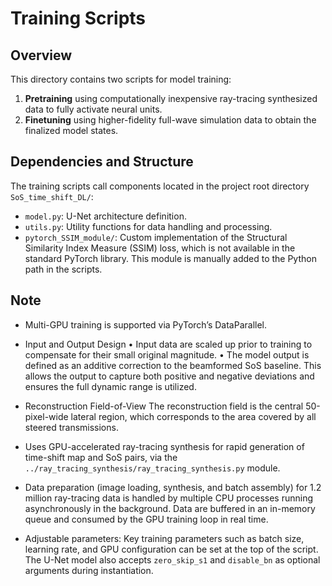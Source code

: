 # Training Scripts

## Overview

This directory contains two scripts for model training:

1. **Pretraining** using computationally inexpensive ray-tracing synthesized data to fully activate neural units.  
2. **Finetuning** using higher-fidelity full-wave simulation data to obtain the finalized model states.

## Dependencies and Structure

The training scripts call components located in the project root directory `SoS_time_shift_DL/`:

- `model.py`: U-Net architecture definition.  
- `utils.py`: Utility functions for data handling and processing.  
- `pytorch_SSIM_module/`: Custom implementation of the Structural Similarity Index Measure (SSIM) loss, which is not available in the standard PyTorch library. This module is manually added to the Python path in the scripts.

## Note
- Multi-GPU training is supported via PyTorch’s DataParallel.
- Input and Output Design
	•	Input data are scaled up prior to training to compensate for their small original magnitude.
	•	The model output is defined as an additive correction to the beamformed SoS baseline. This allows the output to capture both positive and negative deviations and ensures the full dynamic range is utilized.
- Reconstruction Field-of-View
The reconstruction field is the central 50-pixel-wide lateral region, which corresponds to the area covered by all steered transmissions.

- Uses GPU-accelerated ray-tracing synthesis for rapid generation of time-shift map and SoS pairs, via the `../ray_tracing_synthesis/ray_tracing_synthesis.py` module.
- Data preparation (image loading, synthesis, and batch assembly) for 1.2 million ray-tracing data is handled by multiple CPU processes running asynchronously in the background. Data are buffered in an in-memory queue and consumed by the GPU training loop in real time.
- Adjustable parameters: Key training parameters such as batch size, learning rate, and GPU configuration can be set at the top of the script. The U-Net model also accepts `zero_skip_s1` and `disable_bn` as optional arguments during instantiation.


